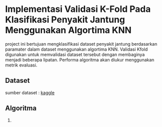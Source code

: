 # Implementasi Validasi K-Fold Pada Klasifikasi Penyakit Jantung Menggunakan Algortima KNN

project ini bertujuan mengklasifikasi dataset penyakit jantung berdasarkan paramater dalam dataset menggunakan algortima KNN. Validasi Kfold digunakan untuk memvalidasi dataset tersebut dengan membaginya menjadi beberapa lipatan. Performa algoritma akan diukur menggunakan metrik evaluasi.

## Dataset
sumber dataset : [kaggle](https://www.kaggle.com/datasets/fedesoriano/heart-failure-prediction)

## Algoritma
1.  
